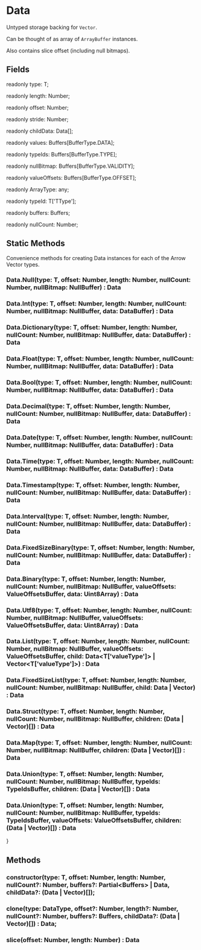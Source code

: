 # Data

Untyped storage backing for `Vector`.

Can be thought of as array of `ArrayBuffer` instances.

Also contains slice offset (including null bitmaps).


## Fields

readonly type: T;

readonly length: Number;

readonly offset: Number;

readonly stride: Number;

readonly childData: Data[];

readonly values: Buffers<T>[BufferType.DATA];

readonly typeIds: Buffers<T>[BufferType.TYPE];

readonly nullBitmap: Buffers<T>[BufferType.VALIDITY];

readonly valueOffsets: Buffers<T>[BufferType.OFFSET];

readonly ArrayType: any;

readonly typeId: T['TType'];

readonly buffers: Buffers<T>;

readonly nullCount: Number;


## Static Methods

Convenience methods for creating Data instances for each of the Arrow Vector types.

### Data.Null<T extends Null>(type: T, offset: Number, length: Number, nullCount: Number, nullBitmap: NullBuffer) : Data

### Data.Int<T extends Int>(type: T, offset: Number, length: Number, nullCount: Number, nullBitmap: NullBuffer, data: DataBuffer<T>) : Data

### Data.Dictionary<T extends Dictionary>(type: T, offset: Number, length: Number, nullCount: Number, nullBitmap: NullBuffer, data: DataBuffer<T>) : Data

### Data.Float<T extends Float>(type: T, offset: Number, length: Number, nullCount: Number, nullBitmap: NullBuffer, data: DataBuffer<T>) : Data

### Data.Bool<T extends Bool>(type: T, offset: Number, length: Number, nullCount: Number, nullBitmap: NullBuffer, data: DataBuffer<T>) : Data

### Data.Decimal<T extends Decimal>(type: T, offset: Number, length: Number, nullCount: Number, nullBitmap: NullBuffer, data: DataBuffer<T>) : Data

### Data.Date<T extends Date_>(type: T, offset: Number, length: Number, nullCount: Number, nullBitmap: NullBuffer, data: DataBuffer<T>) : Data

### Data.Time<T extends Time>(type: T, offset: Number, length: Number, nullCount: Number, nullBitmap: NullBuffer, data: DataBuffer<T>) : Data

### Data.Timestamp<T extends Timestamp>(type: T, offset: Number, length: Number, nullCount: Number, nullBitmap: NullBuffer, data: DataBuffer<T>) : Data

### Data.Interval<T extends Interval>(type: T, offset: Number, length: Number, nullCount: Number, nullBitmap: NullBuffer, data: DataBuffer<T>) : Data

### Data.FixedSizeBinary<T extends FixedSizeBinary>(type: T, offset: Number, length: Number, nullCount: Number, nullBitmap: NullBuffer, data: DataBuffer<T>) : Data

### Data.Binary<T extends Binary>(type: T, offset: Number, length: Number, nullCount: Number, nullBitmap: NullBuffer, valueOffsets: ValueOffsetsBuffer, data: Uint8Array) : Data

### Data.Utf8<T extends Utf8>(type: T, offset: Number, length: Number, nullCount: Number, nullBitmap: NullBuffer, valueOffsets: ValueOffsetsBuffer, data: Uint8Array) : Data

### Data.List<T extends List>(type: T, offset: Number, length: Number, nullCount: Number, nullBitmap: NullBuffer, valueOffsets: ValueOffsetsBuffer, child: Data<T['valueType']> | Vector<T['valueType']>) : Data

### Data.FixedSizeList<T extends FixedSizeList>(type: T, offset: Number, length: Number, nullCount: Number, nullBitmap: NullBuffer, child: Data | Vector) : Data

### Data.Struct<T extends Struct>(type: T, offset: Number, length: Number, nullCount: Number, nullBitmap: NullBuffer, children: (Data | Vector)[]) : Data

### Data.Map<T extends Map_>(type: T, offset: Number, length: Number, nullCount: Number, nullBitmap: NullBuffer, children: (Data | Vector)[]) : Data

### Data.Union<T extends SparseUnion>(type: T, offset: Number, length: Number, nullCount: Number, nullBitmap: NullBuffer, typeIds: TypeIdsBuffer, children: (Data | Vector)[]) : Data

### Data.Union<T extends DenseUnion>(type: T, offset: Number, length: Number, nullCount: Number, nullBitmap: NullBuffer, typeIds: TypeIdsBuffer, valueOffsets: ValueOffsetsBuffer, children: (Data | Vector)[]) : Data
}


## Methods

### constructor(type: T, offset: Number, length: Number, nullCount?: Number, buffers?: Partial<Buffers<T>> | Data<T>, childData?: (Data | Vector)[]);

### clone(type: DataType, offset?: Number, length?: Number, nullCount?: Number, buffers?: Buffers<R>, childData?: (Data | Vector)[]) : Data;

### slice(offset: Number, length: Number) : Data


